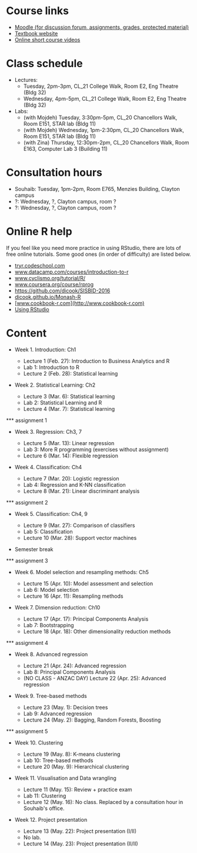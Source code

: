 
# Course links

- [Moodle (for discussion forum, assignments, grades, protected material)](https://moodle.vle.monash.edu/course/view.php?id=42004)
- [Textbook website](http://www-bcf.usc.edu/~gareth/ISL/index.html)
- [Online short course videos](http://www.dataschool.io/15-hours-of-expert-machine-learning-videos/)

# Class schedule

- Lectures: 
	- Tuesday, 2pm-3pm, CL_21 College Walk, Room E2, Eng Theatre (Bldg 32)
	- Wednesday, 4pm-5pm, CL_21 College Walk, Room E2, Eng Theatre (Bldg 32)
- Labs: 
	- (with Mojdeh) Tuesday, 3:30pm-5pm, CL_20 Chancellors Walk, Room E151, STAR lab (Bldg 11)
	- (with Mojdeh) Wednesday, 1pm-2:30pm, CL_20 Chancellors Walk, Room E151, STAR lab (Bldg 11)
	- (with Zina) Thursday, 12:30pm-2pm, CL_20 Chancellors Walk, Room E163, Computer Lab 3 (Building 11)
	
# Consultation hours

- Souhaib: Tuesday, 1pm-2pm, Room E765, Menzies Building, Clayton campus
- ?: Wednesday, ?, Clayton campus, room ?
- ?: Wednesday, ?, Clayton campus, room ?

# Online R help

If you feel like you need more practice in using RStudio, there are lots of free online tutorials. Some good ones (in order of difficulty) are listed below.

- [tryr.codeschool.com](http://tryr.codeschool.com)
- www.datacamp.com/courses/introduction-to-r
- www.cyclismo.org/tutorial/R/
- www.coursera.org/course/rprog
- https://github.com/dicook/SISBID-2016 
- [dicook.github.io/Monash-R](http://dicook.github.io/Monash-R)
- [www.cookbook-r.com](http://www.cookbook-r.com)
- [Using RStudio](https://support.rstudio.com/hc/en-us/categories/200035113-Documentation)


# Content

- Week 1. Introduction: Ch1
	- Lecture 1 (Feb. 27): Introduction to Business Analytics and R 
	- Lab 1: Introduction to R 
	- Lecture 2 (Feb. 28): Statistical learning 
	
- Week 2. Statistical Learning: Ch2
	- Lecture 3 (Mar. 6): Statistical learning 
	- Lab 2: Statistical Learning and R 
	- Lecture 4 (Mar. 7): Statistical learning 

*** assignment 1
- Week 3. Regression: Ch3, 7
	- Lecture 5 (Mar. 13): Linear regression 
	- Lab 3: More R programming (exercises without assignment) 
	- Lecture 6 (Mar. 14): Flexible regression 
	
- Week 4. Classification: Ch4
	- Lecture 7 (Mar. 20): Logistic regression 
	- Lab 4: Regression and K-NN classification 
	- Lecture 8 (Mar. 21): Linear discriminant analysis 

*** assignment 2	
- Week 5. Classification: Ch4, 9 
	- Lecture 9 (Mar. 27): Comparison of classifiers 
	- Lab 5: Classification 
	- Lecture 10 (Mar. 28): Support vector machines 

- Semester break		

*** assignment 3
		
- Week 6. Model selection and resampling methods: Ch5
	- Lecture 15 (Apr. 10): Model assessment and selection 
	- Lab 6: Model selection 
	- Lecture 16 (Apr. 11): Resampling methods 
	
- Week 7. Dimension reduction: Ch10
	- Lecture 17 (Apr. 17): Principal Components Analysis  
	- Lab 7: Bootstrapping 
	- Lecture 18 (Apr. 18): Other dimensionality reduction methods 

*** assignment 4
	
- Week 8. Advanced regression
	- Lecture 21 (Apr. 24): Advanced regression 
	- Lab 8: Principal Components Analysis 
	- (NO CLASS - ANZAC DAY) Lecture 22 (Apr. 25): Advanced regression
			
	
- Week 9. Tree-based methods
	- Lecture 23 (May. 1): Decision trees 
	- Lab 9: Advanced regression 
	-  Lecture 24 (May. 2): Bagging, Random Forests, Boosting 
	
*** assignment 5

- Week 10. Clustering
	- Lecture 19 (May. 8): K-means clustering 
	- Lab 10: Tree-based methods 
	- Lecture 20 (May. 9): Hierarchical clustering
	
- Week 11. Visualisation and Data wrangling
	- Lecture 11 (May. 15): Review + practice exam 
	- Lab 11:  Clustering 
	- Lecture 12 (May. 16): No class. Replaced by a consultation hour in Souhaib's office.
	
- Week 12. Project presentation
	- Lecture 13 (May. 22): Project presentation (I/II)
	- No lab.
	- Lecture 14 (May. 23): Project presentation (II/II)
	


	
